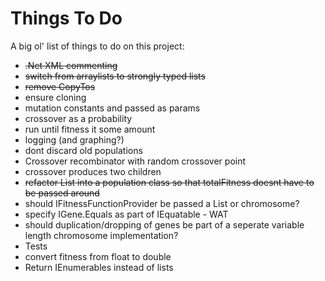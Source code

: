 
# Things To Do

A big ol' list of things to do on this project:

* ~~.Net XML commenting~~
* ~~switch from arraylists to strongly typed lists~~
* ~~remove CopyTos~~
* ensure cloning
* mutation constants and passed as params
* crossover as a probability
* run until fitness it some amount
* logging (and graphing?)
* dont discard old populations
* Crossover recombinator with random crossover point
* crossover produces two children
* ~~refactor List<chromosome> into a population class so that totalFitness doesnt have to be passed around~~
* should IFitnessFunctionProvider be passed a List<Gene> or chromosome?
* specify IGene.Equals as part of IEquatable - WAT
* should duplication/dropping of genes be part of a seperate variable length chromosome implementation?
* Tests
* convert fitness from float to double
* Return IEnumerables instead of lists
